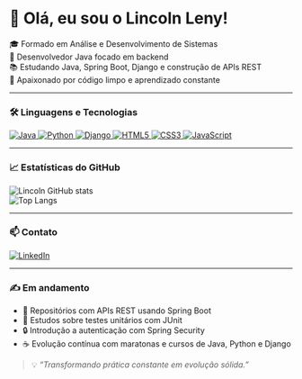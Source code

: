 # 👋 Olá, eu sou o Lincoln Leny!

🎓 Formado em Análise e Desenvolvimento de Sistemas  
💼 Desenvolvedor Java focado em backend  
📚 Estudando Java, Spring Boot, Django e construção de APIs REST  
🚀 Apaixonado por código limpo e aprendizado constante  

---

### 🛠️ Linguagens e Tecnologias

<p align="left">
  <a href="https://www.oracle.com/java/" target="_blank">
    <img src="https://img.shields.io/badge/Java-ED8B00?style=for-the-badge&logo=java&logoColor=white" alt="Java" />
  </a>
  <a href="https://www.python.org/" target="_blank">
    <img src="https://img.shields.io/badge/Python-3776AB?style=for-the-badge&logo=python&logoColor=white" alt="Python" />
  </a>
  <a href="https://www.djangoproject.com/" target="_blank">
    <img src="https://img.shields.io/badge/Django-092E20?style=for-the-badge&logo=django&logoColor=white" alt="Django" />
  </a>
  <a href="https://developer.mozilla.org/en-US/docs/Web/Guide/HTML/HTML5" target="_blank">
    <img src="https://img.shields.io/badge/HTML5-E34F26?style=for-the-badge&logo=html5&logoColor=white" alt="HTML5" />
  </a>
  <a href="https://developer.mozilla.org/en-US/docs/Web/CSS" target="_blank">
    <img src="https://img.shields.io/badge/CSS3-1572B6?style=for-the-badge&logo=css3&logoColor=white" alt="CSS3" />
  </a>
  <a href="https://developer.mozilla.org/en-US/docs/Web/JavaScript" target="_blank">
    <img src="https://img.shields.io/badge/JavaScript-F7DF1E?style=for-the-badge&logo=javascript&logoColor=black" alt="JavaScript" />
  </a>
</p>

---

### 📈 Estatísticas do GitHub

![Lincoln GitHub stats](https://github-readme-stats.vercel.app/api?username=lincolnleny&show_icons=true&theme=blue&hide_title=false)  
![Top Langs](https://github-readme-stats.vercel.app/api/top-langs/?username=lincolnleny&layout=compact&theme=blue)

---

### 📫 Contato

[![LinkedIn](https://img.shields.io/badge/LinkedIn-0077B5?style=for-the-badge&logo=linkedin&logoColor=white)](https://www.linkedin.com/in/lincolnleny/)

---

### ✍️ Em andamento  
- 🚧 Repositórios com APIs REST usando Spring Boot  
- 🧪 Estudos sobre testes unitários com JUnit  
- 🔒 Introdução a autenticação com Spring Security  
- ☕ Evolução contínua com maratonas e cursos de Java, Python e Django  

> 💡 *“Transformando prática constante em evolução sólida.”*
